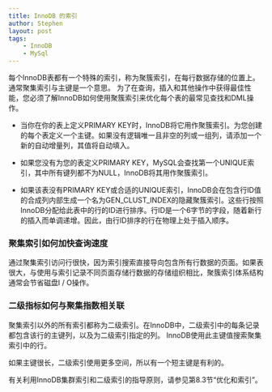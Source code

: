 ```yaml
---
title: InnoDB 的索引
author: Stephen
layout: post
tags:
    - InnoDB
    - MySql
---
```

每个InnoDB表都有一个特殊的索引，称为聚簇索引，在每行数据存储的位置上。 通常聚集索引与主键是一个意思。 为了在查询，插入和其他操作中获得最佳性能，您必须了解InnoDB如何使用聚簇索引来优化每个表的最常见查找和DML操作。

* 当你在你的表上定义PRIMARY KEY时，InnoDB将它用作聚簇索引。为您创建的每个表定义一个主键。如果没有逻辑唯一且非空的列或一组列，请添加一个新的自动增量列，其值将自动填入。

* 如果您没有为您的表定义PRIMARY KEY，MySQL会查找第一个UNIQUE索引，其中所有键列都不为NULL，InnoDB将其用作聚簇索引。

* 如果该表没有PRIMARY KEY或合适的UNIQUE索引，InnoDB会在包含行ID值的合成列内部生成一个名为GEN_CLUST_INDEX的隐藏聚簇索引。这些行按照InnoDB分配给此表中的行的ID进行排序。行ID是一个6字节的字段，随着新行的插入而单调递增。因此，由行ID排序的行在物理上处于插入顺序。

### 聚集索引如何加快查询速度
通过聚集索引访问行很快，因为索引搜索直接导向包含所有行数据的页面。如果表很大，与使用与索引记录不同页面存储行数据的存储组织相比，聚簇索引体系结构通常会节省磁盘I / O操作。

### 二级指标如何与聚集指数相关联
聚集索引以外的所有索引都称为二级索引。在InnoDB中，二级索引中的每条记录都包含该行的主键列，以及为二级索引指定的列。 InnoDB使用此主键值搜索聚集索引中的行。

如果主键很长，二级索引使用更多空间，所以有一个短主键是有利的。

有关利用InnoDB集群索引和二级索引的指导原则，请参见第8.3节“优化和索引”。